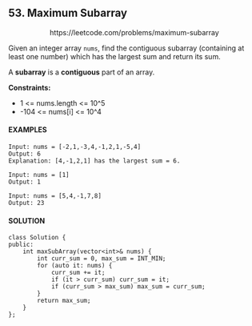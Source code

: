 ## 53. Maximum Subarray

<p align="center">
    https://leetcode.com/problems/maximum-subarray
</P>

Given an integer array `nums`, find the contiguous subarray (containing at least one number) which has the largest sum and return its sum.

A **subarray** is a **contiguous** part of an array.

**Constraints:**
- 1 <= nums.length <= 10^5
- -104 <= nums[i] <= 10^4


<h4>EXAMPLES</h4>

```
Input: nums = [-2,1,-3,4,-1,2,1,-5,4]
Output: 6
Explanation: [4,-1,2,1] has the largest sum = 6.
```

```
Input: nums = [1]
Output: 1
```

```
Input: nums = [5,4,-1,7,8]
Output: 23
```

<h4>SOLUTION</h4>

```
class Solution {
public:
    int maxSubArray(vector<int>& nums) {
        int curr_sum = 0, max_sum = INT_MIN; 
        for (auto it: nums) {
            curr_sum += it;
            if (it > curr_sum) curr_sum = it;
            if (curr_sum > max_sum) max_sum = curr_sum;
        }
        return max_sum;
    }
};
```
